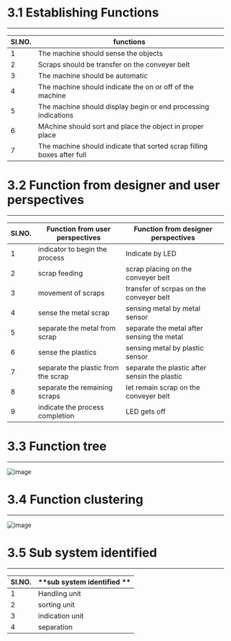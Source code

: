 # 3.1 Establishing Functions
*** 
|**SI.NO.**|**functions**|
|----------|--------------|
|1|The machine should sense the objects|
|2|Scraps should be transfer on the conveyer belt|
|3|The machine should be automatic |
|4|The machine should indicate the on or off of the machine|
|5|The machine should display begin or end processing indications|
|6|MAchine should sort and place the object in proper place|
|7|The machine should indicate that sorted scrap filling boxes after full| 

# 3.2 Function from  designer and user perspectives
***
|**SI.NO.**|**Function from user perspectives**|**Function from  designer perspectives**|
|----------|-----------------------------------|-----------------------------------------|
|1|indicator to begin the process|Indicate by LED|
|2|scrap feeding|scrap placing on the conveyer belt|
|3|movement of scraps|transfer of scrpas on the conveyer belt|
|4|sense the metal scrap|sensing metal by metal sensor|
|5|separate the metal from scrap|separate the metal after sensing the metal|
|6|sense the plastics |sensing metal by plastic sensor|
|7|separate the plastic from the scrap|separate the plastic after sensin the plastic|
|8|separate the remaining scraps|let remain scrap on the conveyer belt|
|9|indicate the process completion|LED gets off|

# 3.3 Function tree
***
![image](https://github.com/CEER-C/C12/assets/131231105/e226c7d6-eafb-4b6c-b9f4-29f77cd7915a)

# 3.4 Function clustering
***
![image](https://github.com/CEER-C/C12/assets/131231105/4542ca0b-bb9b-4f19-9ba0-82cd73d9cf29)

# 3.5 Sub system identified

***
|**SI.NO.**|**sub system identified **|
|----------|--------------------------|
|1|Handling unit|
|2|sorting unit|
|3|indication unit|
|4|separation|

